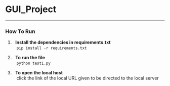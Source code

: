 # GUI_Project
---

### How To Run

1) $~$ **Install the dependencies in requirements.txt** <br />
$~~$ `pip install -r requirements.txt`

2) $~$ **To run the file** <br />
$~~$ `python test1.py`

3) $~$ **To open the local host** <br />
$~~$ click the link of the local URL given to be directed to the local server


